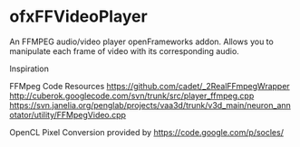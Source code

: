 ofxFFVideoPlayer
================

An FFMPEG audio/video player openFrameworks addon. Allows you to manipulate each frame of video with its corresponding audio.

Inspiration

FFMpeg Code Resources
    https://github.com/cadet/_2RealFFmpegWrapper
    http://cuberok.googlecode.com/svn/trunk/src/player_ffmpeg.cpp 
    https://svn.janelia.org/penglab/projects/vaa3d/trunk/v3d_main/neuron_annotator/utility/FFMpegVideo.cpp
    
OpenCL Pixel Conversion provided by 
	https://code.google.com/p/socles/